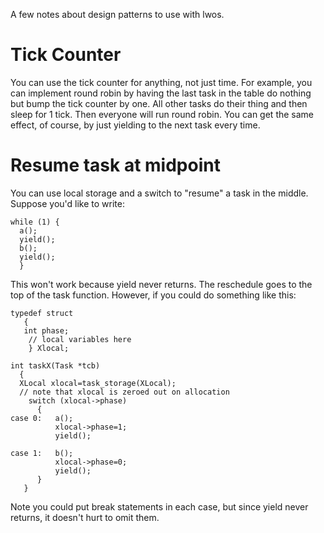 A few notes about design patterns to use with lwos.

# Tick Counter #
You can use the tick counter for anything, not just time. For example, you can implement round robin by having the last task in the table do nothing but bump the tick counter by one. All other tasks do their thing and then sleep for 1 tick. Then everyone will run round robin. You can get the same effect, of course, by just yielding to the next task every time.

# Resume task at midpoint #
You can use local storage and a switch to "resume" a task in the  middle. Suppose you'd like to write:

```
while (1) {
  a();
  yield();
  b();
  yield();
  }
```

This won't work because yield never returns. The reschedule goes to the top of the task function. However, if you could do something like this:

```
typedef struct
   {
   int phase;
    // local variables here
    } Xlocal;

int taskX(Task *tcb)
  {
  XLocal xlocal=task_storage(XLocal);
  // note that xlocal is zeroed out on allocation
    switch (xlocal->phase)
      {
case 0:   a();
          xlocal->phase=1;
          yield();

case 1:   b();
          xlocal->phase=0;
          yield();
      }
   }
```

Note you could put break statements in each case, but since yield never returns, it doesn't hurt to omit them.